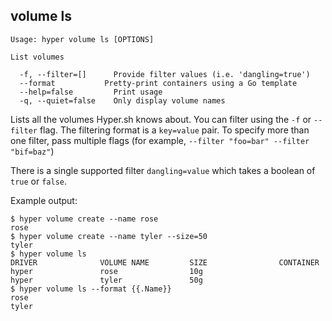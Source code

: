 ## volume ls

    Usage: hyper volume ls [OPTIONS]

    List volumes

      -f, --filter=[]      Provide filter values (i.e. 'dangling=true')
      --format           Pretty-print containers using a Go template
      --help=false         Print usage
      -q, --quiet=false    Only display volume names

Lists all the volumes Hyper.sh knows about. You can filter using the `-f` or `--filter` flag. The filtering format is a `key=value` pair. To specify more than one filter,  pass multiple flags (for example,  `--filter "foo=bar" --filter "bif=baz"`)

There is a single supported filter `dangling=value` which takes a boolean of `true` or `false`.

Example output:

    $ hyper volume create --name rose
    rose
    $ hyper volume create --name tyler --size=50
    tyler
    $ hyper volume ls
	DRIVER              VOLUME NAME         SIZE                CONTAINER
	hyper               rose                10g
	hyper               tyler               50g
    $ hyper volume ls --format {{.Name}}
    rose
    tyler
